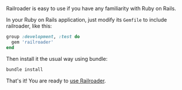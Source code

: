 Railroader is easy to use if you have any familiarity
with Ruby on Rails.

In your Ruby on Rails application, just modify
its `Gemfile` to include railroader, like this:

~~~~ruby
group :development, :test do
  gem 'railroader'
end
~~~~

Then install it the usual way using bundle:

~~~~ruby
bundle install
~~~~

That's it! You are ready to [use Railroader](/use).
